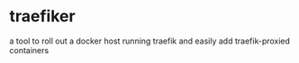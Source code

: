 # traefiker
a tool to roll out a docker host running traefik and easily add traefik-proxied containers
